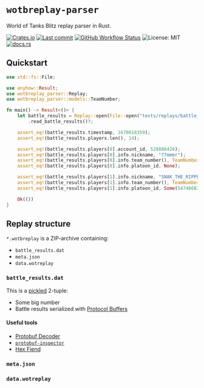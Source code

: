 # `wotbreplay-parser`

World of Tanks Blitz replay parser in Rust.

[![Crates.io](https://img.shields.io/crates/v/wotbreplay-parser)](https://crates.io/crates/wotbreplay-parser)
[![Last commit](https://img.shields.io/github/last-commit/eigenein/wotbreplay-parser)](https://github.com/eigenein/wotbreplay-parser/commits/main)
[![GitHub Workflow Status](https://img.shields.io/github/workflow/status/eigenein/wotbreplay-parser/Check)](https://github.com/eigenein/wotbreplay-parser/actions)
![License: MIT](https://img.shields.io/crates/l/wotbreplay-parser)
[![docs.rs](https://img.shields.io/docsrs/wotbreplay-parser)](https://docs.rs/wotbreplay-parser)

## Quickstart

```rust
use std::fs::File;

use anyhow::Result;
use wotbreplay_parser::Replay;
use wotbreplay_parser::models::TeamNumber;

fn main() -> Result<()> {
    let battle_results = Replay::open(File::open("tests/replays/battle_results_ok.wotbreplay")?)?
        .read_battle_results()?;

    assert_eq!(battle_results.timestamp, 1670018359);
    assert_eq!(battle_results.players.len(), 14);

    assert_eq!(battle_results.players[0].account_id, 520886428);
    assert_eq!(battle_results.players[0].info.nickname, "77mmmr");
    assert_eq!(battle_results.players[0].info.team_number(), TeamNumber::Two);
    assert_eq!(battle_results.players[0].info.platoon_id, None);

    assert_eq!(battle_results.players[1].info.nickname, "SNAK_THE_RIPPER");
    assert_eq!(battle_results.players[1].info.team_number(), TeamNumber::One);
    assert_eq!(battle_results.players[1].info.platoon_id, Some(547466834));

    Ok(())
}
```

## Replay structure

`*.wotbreplay` is a ZIP-archive containing:
- `battle_results.dat`
- `meta.json`
- `data.wotreplay`

### `battle_results.dat`

This is a [pickled](https://docs.python.org/3/library/pickle.html) 2-tuple:
- Some big number
- Battle results serialized with [Protocol Buffers](https://developers.google.com/protocol-buffers)

#### Useful tools

- [Protobuf Decoder](https://protobuf-decoder.netlify.app/)
- [`protobuf-inspector`](https://github.com/mildsunrise/protobuf-inspector)
- [Hex Fiend](https://hexfiend.com/)

### `meta.json`

### `data.wotreplay`
